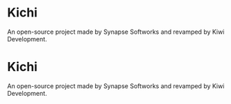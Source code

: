 # Kichi
An open-source project made by Synapse Softworks and revamped by Kiwi Development.

# Kichi 
An open-source project made by Synapse Softworks and revamped by Kiwi Development.
